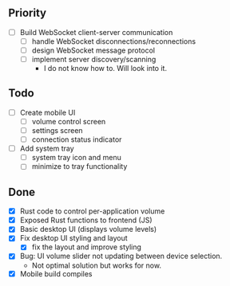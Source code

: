 ## Priority

- [ ] Build WebSocket client-server communication
    - [ ] handle WebSocket disconnections/reconnections
    - [ ] design WebSocket message protocol
    - [ ] implement server discovery/scanning
        - I do not know how to. Will look into it.

## Todo

- [ ] Create mobile UI
    - [ ] volume control screen
    - [ ] settings screen
    - [ ] connection status indicator
- [ ] Add system tray
    - [ ] system tray icon and menu
    - [ ] minimize to tray functionality

## Done

- [x] Rust code to control per-application volume
- [x] Exposed Rust functions to frontend (JS)
- [x] Basic desktop UI (displays volume levels)
- [x] Fix desktop UI styling and layout
    - [x] fix the layout and improve styling
- [x] Bug: UI volume slider not updating between device selection.
    - Not optimal solution but works for now.
- [x] Mobile build compiles